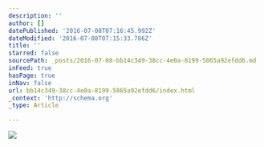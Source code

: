 ```yaml
---
description: ''
author: []
datePublished: '2016-07-08T07:16:45.992Z'
dateModified: '2016-07-08T07:15:33.786Z'
title: ''
starred: false
sourcePath: _posts/2016-07-08-bb14c349-38cc-4e0a-8199-5865a92efdd6.md
inFeed: true
hasPage: true
inNav: false
url: bb14c349-38cc-4e0a-8199-5865a92efdd6/index.html
_context: 'http://schema.org'
_type: Article

---
```

![](https://the-grid-user-content.s3-us-west-2.amazonaws.com/ab8c570c-5b31-4408-bc6c-ec1c7ad239de.jpg)